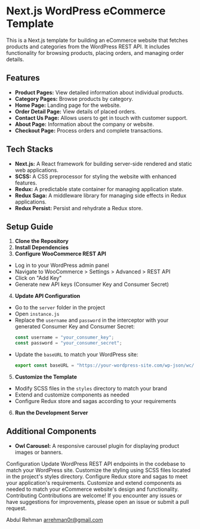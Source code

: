 # Next.js WordPress eCommerce Template

This is a Next.js template for building an eCommerce website that fetches products and categories from the WordPress REST API. It includes functionality for browsing products, placing orders, and managing order details.

## Features

- **Product Pages:** View detailed information about individual products.
- **Category Pages:** Browse products by category.
- **Home Page:** Landing page for the website.
- **Order Detail Page:** View details of placed orders.
- **Contact Us Page:** Allows users to get in touch with customer support.
- **About Page:** Information about the company or website.
- **Checkout Page:** Process orders and complete transactions.

## Tech Stacks

- **Next.js:** A React framework for building server-side rendered and static web applications.
- **SCSS:** A CSS preprocessor for styling the website with enhanced features.
- **Redux:** A predictable state container for managing application state.
- **Redux Saga:** A middleware library for managing side effects in Redux applications.
- **Redux Persist:** Persist and rehydrate a Redux store.

## Setup Guide

1. **Clone the Repository**
2. **Install Dependencies**
3. **Configure WooCommerce REST API**
- Log in to your WordPress admin panel
- Navigate to WooCommerce > Settings > Advanced > REST API
- Click on "Add Key"
- Generate new API keys (Consumer Key and Consumer Secret)

4. **Update API Configuration**
- Go to the `server` folder in the project
- Open `instance.js`
- Replace the `username` and `password` in the interceptor with your generated Consumer Key and Consumer Secret:
  ```javascript
  const username = "your_consumer_key";
  const password = "your_consumer_secret";
  ```
- Update the `baseURL` to match your WordPress site:
  ```javascript
  export const baseURL = "https://your-wordpress-site.com/wp-json/wc/v3/"
  ```

5. **Customize the Template**
- Modify SCSS files in the `styles` directory to match your brand
- Extend and customize components as needed
- Configure Redux store and sagas according to your requirements

6. **Run the Development Server**

## Additional Components

- **Owl Carousel:** A responsive carousel plugin for displaying product images or banners.

Configuration
Update WordPress REST API endpoints in the codebase to match your WordPress site.
Customize the styling using SCSS files located in the project's styles directory.
Configure Redux store and sagas to meet your application's requirements.
Customize and extend components as needed to match your eCommerce website's design and functionality.
Contributing
Contributions are welcome! If you encounter any issues or have suggestions for improvements, please open an issue or submit a pull request.

Abdul Rehman
arrehman0r@gmail.com
